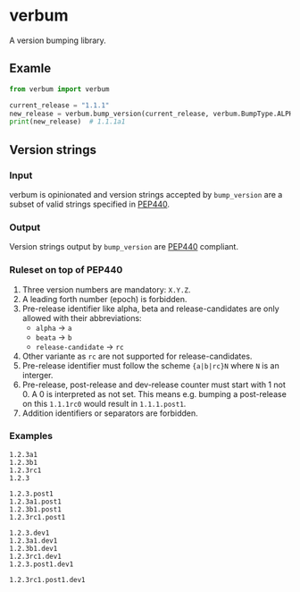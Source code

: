 # verbum

A version bumping library.

## Examle

```python
from verbum import verbum

current_release = "1.1.1"
new_release = verbum.bump_version(current_release, verbum.BumpType.ALPHA)
print(new_release)  # 1.1.1a1
```

## Version strings

### Input

verbum is opinionated and version strings accepted by `bump_version` are a subset of valid strings
specified in [PEP440](https://peps.python.org/pep-0440/).

### Output

Version strings output by `bump_version` are [PEP440](https://peps.python.org/pep-0440/) compliant.

### Ruleset on top of PEP440

1. Three version numbers are mandatory: `X.Y.Z`.
2. A leading forth number (epoch) is forbidden.
3. Pre-release identifier like alpha, beta and release-candidates are only allowed with their
   abbreviations:
   - `alpha` -> `a`
   - `beata` -> `b`
   - `release-candidate` -> `rc`
4. Other variante as `rc` are not supported for release-candidates.
5. Pre-release identifier must follow the scheme `{a|b|rc}N` where `N` is an interger.
6. Pre-release, post-release and dev-release counter must start with 1 not 0.
   A 0 is interpreted as not set. This means e.g. bumping a post-release on this `1.1.1rc0`
   would result in `1.1.1.post1`.
7. Addition identifiers or separators are forbidden.

### Examples

```text
1.2.3a1
1.2.3b1
1.2.3rc1
1.2.3

1.2.3.post1
1.2.3a1.post1
1.2.3b1.post1
1.2.3rc1.post1

1.2.3.dev1
1.2.3a1.dev1
1.2.3b1.dev1
1.2.3rc1.dev1
1.2.3.post1.dev1

1.2.3rc1.post1.dev1
```
